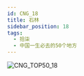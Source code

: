 ```yaml
---
id: CNG_18
title: 石林
sidebar_position: 18
tags:
  - 拾柒
  - 中国一生必去的50个地方
---
```

![CNG_TOP50_18](/img/love/CNG_TOP50/18.png)

